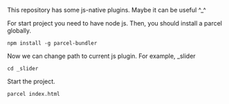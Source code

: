This repository has some js-native plugins. Maybe it can be useful ^_^

For start project you need to have node js.
Then, you should install a parcel globally.
```shell
npm install -g parcel-bundler
```
Now we can change path to current js plugin. For example, _slider
```shell
cd _slider
```
Start the project.
```shell
parcel index.html
```